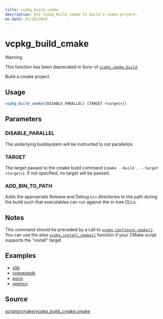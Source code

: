 ```yaml
---
title: vcpkg_build_cmake
description: Use vcpkg_build_cmake to build a cmake project.
ms.date: 01/10/2024
---
```

# vcpkg_build_cmake

> [!WARNING]
> This function has been deprecated in favor of [`vcpkg_cmake_build`](vcpkg_cmake_build.md).

Build a cmake project.

## Usage

```cmake
vcpkg_build_cmake([DISABLE_PARALLEL] [TARGET <target>])
```

## Parameters

### DISABLE_PARALLEL

The underlying buildsystem will be instructed to not parallelize

### TARGET

The target passed to the cmake build command (`cmake --build . --target <target>`). If not specified, no target will
be passed.

### ADD_BIN_TO_PATH

Adds the appropriate Release and Debug `bin` directories to the path during the build such that executables can run against the in-tree DLLs.

## Notes

This command should be preceded by a call to [`vcpkg_configure_cmake()`](vcpkg_configure_cmake.md).
You can use the alias [`vcpkg_install_cmake()`](vcpkg_configure_cmake.md) function if your CMake script supports the
"install" target

## Examples

- [zlib](https://github.com/Microsoft/vcpkg/blob/master/ports/zlib/portfile.cmake)
- [cpprestsdk](https://github.com/Microsoft/vcpkg/blob/master/ports/cpprestsdk/portfile.cmake)
- [poco](https://github.com/Microsoft/vcpkg/blob/master/ports/poco/portfile.cmake)
- [opencv](https://github.com/Microsoft/vcpkg/blob/master/ports/opencv/portfile.cmake)

## Source

[scripts/cmake/vcpkg\_build\_cmake.cmake](https://github.com/Microsoft/vcpkg/blob/master/scripts/cmake/vcpkg_build_cmake.cmake)
